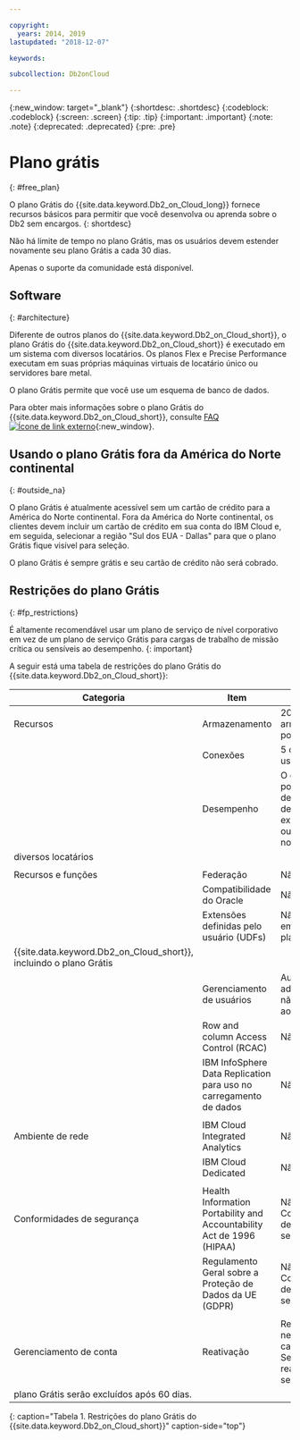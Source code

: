 ```yaml
---

copyright:
  years: 2014, 2019
lastupdated: "2018-12-07"

keywords: 

subcollection: Db2onCloud

---
```


<!-- Attribute definitions --> 
{:new_window: target="_blank"}
{:shortdesc: .shortdesc}
{:codeblock: .codeblock}
{:screen: .screen}
{:tip: .tip}
{:important: .important}
{:note: .note}
{:deprecated: .deprecated}
{:pre: .pre}

# Plano grátis
{: #free_plan}

O plano Grátis do {{site.data.keyword.Db2_on_Cloud_long}} fornece recursos básicos para permitir que você
desenvolva ou aprenda sobre o Db2 sem encargos.
{: shortdesc}

Não há limite de tempo no plano Grátis, mas os usuários devem estender novamente seu plano Grátis a cada 30 dias.

Apenas o suporte da comunidade está disponível. 
 
## Software
{: #architecture}

Diferente de outros planos do {{site.data.keyword.Db2_on_Cloud_short}}, o plano Grátis do
{{site.data.keyword.Db2_on_Cloud_short}} é executado em um sistema com diversos locatários. Os planos Flex e Precise
Performance executam em suas próprias máquinas virtuais de locatário único ou servidores bare metal.
 
O plano Grátis permite que você use um esquema de banco de dados.

Para obter mais informações sobre o plano Grátis do {{site.data.keyword.Db2_on_Cloud_short}}, consulte
[FAQ ![Ícone de link externo](../../icons/launch-glyph.svg "Ícone de link externo")](https://ibm.biz/db2oc_free_plan_faq){:new_window}.

## Usando o plano Grátis fora da América do Norte continental
{: #outside_na}

O plano Grátis é atualmente acessível sem um cartão de crédito para a América do Norte continental. Fora da América do
Norte continental, os clientes devem incluir um cartão de crédito em sua conta do IBM Cloud e, em seguida, selecionar a
região "Sul dos EUA - Dallas" para que o plano Grátis fique visível para seleção.

O plano Grátis é sempre grátis e seu cartão de crédito não será cobrado.

## Restrições do plano Grátis
{: #fp_restrictions}

É altamente recomendável usar um plano de serviço de nível corporativo em vez de um plano de serviço Grátis para cargas
de trabalho de missão crítica ou sensíveis ao desempenho. 
{: important}

A seguir está uma tabela de restrições do plano Grátis do {{site.data.keyword.Db2_on_Cloud_short}}:

| Categoria | Item | Restrição | 
|----------|------|-------------|
| Recursos | Armazenamento | 200 MB de armazenamento por usuário |
|  | Conexões | 5 conexões por usuário |
|  | Desempenho | O desempenho pode variar devido a cargas de trabalho executadas por outros usuários no sistema de
diversos locatários |
|  |  |
| Recursos e funções | Federação | Não suportado |
|  | Compatibilidade do Oracle | Não suportado |
|  | Extensões definidas pelo usuário (UDFs) | Não suportado em nenhum plano do
{{site.data.keyword.Db2_on_Cloud_short}}, incluindo o plano Grátis |
|  | Gerenciamento de usuários | Autoridade administrativa não fornecida ao usuário |
|  | Row and column Access Control (RCAC) | Não suportado |
|  | IBM InfoSphere Data Replication para uso no carregamento de dados | Não suportado |
|  |  |
| Ambiente de rede | IBM Cloud Integrated Analytics | Não suportado |
|  | IBM Cloud Dedicated | Não suportado |
|  |  |
| Conformidades de segurança | Health Information Portability and Accountability Act de 1996 (HIPAA) | Não suportado. Consulte a descrição do serviço. |
|  | Regulamento Geral sobre a Proteção de Dados da UE (GDPR) | Não suportado. Consulte a descrição do serviço. |
|  |  |
| Gerenciamento de conta | Reativação | Reativação necessária a cada 30 dias. Se não forem reativados, os serviços do
plano Grátis serão excluídos após 60 dias.  |
{: caption="Tabela 1. Restrições do plano Grátis do {{site.data.keyword.Db2_on_Cloud_short}}" caption-side="top"}


